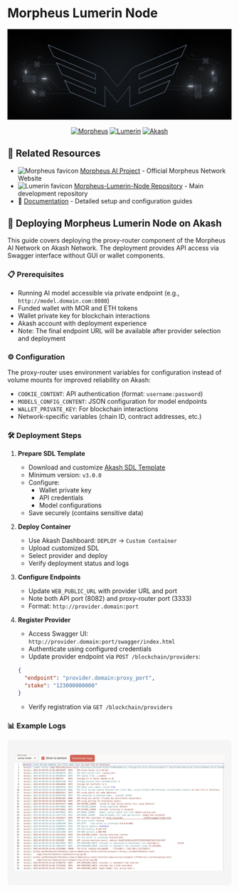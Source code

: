 # Morpheus Lumerin Node
<!-- markdownlint-disable first-line-h1 -->
<!-- markdownlint-disable html -->
<!-- markdownlint-disable no-duplicate-header -->

<div align="center">

![Morpheus Lumerin Node](./morpheus-lumerin-node.jpg)

[![Morpheus](https://img.shields.io/badge/Morpheus-Project-0A84FF)](https://mor.org/)
[![Lumerin](https://img.shields.io/badge/Lumerin-Protocol-32D74B)](https://lumerin.io/)
[![Akash](https://img.shields.io/badge/Akash-Network-7B61FF)](https://akash.network/)

</div>

<div style="font-family: -apple-system, BlinkMacSystemFont, 'Segoe UI', Roboto, Oxygen, Ubuntu, Cantarell, 'Open Sans', 'Helvetica Neue', sans-serif;">

## 🔗 Related Resources

* <img src="https://morpheusai.gitbook.io/~gitbook/image?url=https%3A%2F%2F382415899-files.gitbook.io%2F%7E%2Ffiles%2Fv0%2Fb%2Fgitbook-x-prod.appspot.com%2Fo%2Forganizations%252F4ZkFBwm0Y9Vw2Hlxkfhw%252Fsites%252Fsite_pK3pL%252Ficon%252FGFGh6tiIUbFV3TLjr65h%252Favatar_one_icon.png%3Falt%3Dmedia%26token%3D25c1d4a3-f574-4338-a0df-339887b6515b&width=32&dpr=1&quality=100&sign=9e535bfe&sv=2" width="20" height="20" alt="Morpheus favicon"> [Morpheus AI Project](https://mor.org/) - Official Morpheus Network Website
* <img src="https://avatars.githubusercontent.com/u/102425763?v=4" width="20" height="20" alt="Lumerin favicon"> [Morpheus-Lumerin-Node Repository](https://github.com/Lumerin-protocol/Morpheus-Lumerin-Node) - Main development repository
* 📖 [Documentation](https://github.com/Lumerin-protocol/Morpheus-Lumerin-Node/tree/main/docs) - Detailed setup and configuration guides

## 🚀 Deploying Morpheus Lumerin Node on Akash

This guide covers deploying the proxy-router component of the Morpheus AI Network on Akash Network. The deployment provides API access via Swagger interface without GUI or wallet components.

### 📋 Prerequisites

* Running AI model accessible via private endpoint (e.g., `http://model.domain.com:8080`)
* Funded wallet with MOR and ETH tokens
* Wallet private key for blockchain interactions
* Akash account with deployment experience
* Note: The final endpoint URL will be available after provider selection and deployment

### ⚙️ Configuration

The proxy-router uses environment variables for configuration instead of volume mounts for improved reliability on Akash:

* `COOKIE_CONTENT`: API authentication (format: `username:password`)
* `MODELS_CONFIG_CONTENT`: JSON configuration for model endpoints
* `WALLET_PRIVATE_KEY`: For blockchain interactions
* Network-specific variables (chain ID, contract addresses, etc.)

### 🛠️ Deployment Steps

1. **Prepare SDL Template**
   * Download and customize [Akash SDL Template](./deploy.yaml)
   * Minimum version: `v3.0.0`
   * Configure:
     - Wallet private key
     - API credentials
     - Model configurations
   * Save securely (contains sensitive data)

2. **Deploy Container**
   * Use Akash Dashboard: `DEPLOY` → `Custom Container`
   * Upload customized SDL
   * Select provider and deploy
   * Verify deployment status and logs

3. **Configure Endpoints**
   * Update `WEB_PUBLIC_URL` with provider URL and port
   * Note both API port (8082) and proxy-router port (3333)
   * Format: `http://provider.domain:port`

4. **Register Provider**
   * Access Swagger UI: `http://provider.domain:port/swagger/index.html`
   * Authenticate using configured credentials
   * Update provider endpoint via `POST /blockchain/providers`:
   ```json
   {
     "endpoint": "provider.domain:proxy_port",
     "stake": "123000000000"
   }
   ```
   * Verify registration via `GET /blockchain/providers`

### 📊 Example Logs

<div align="center" style="background: #f5f5f5; padding: 1rem; border-radius: 8px;">

![akash_good_start](https://raw.githubusercontent.com/Lumerin-protocol/Morpheus-Lumerin-Node/main/docs/images/akash_good_start.png)

</div>

</div>

